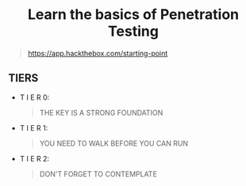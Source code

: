 <h1 align="center">Learn the basics of Penetration Testing</h1>

> https://app.hackthebox.com/starting-point

## TIERS

- T I E R 0: 
    > THE KEY IS A STRONG FOUNDATION
- T I E R 1: 
    > YOU NEED TO WALK BEFORE YOU CAN RUN
- T I E R 2: 
    > DON'T FORGET TO CONTEMPLATE
